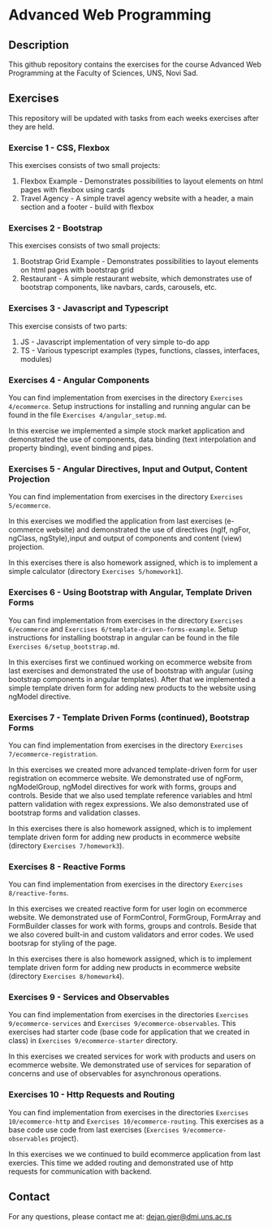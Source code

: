 # Advanced Web Programming

## Description
This github repository contains the exercises for the course Advanced Web Programming at the Faculty of Sciences, UNS, Novi Sad. 

## Exercises
This repository will be updated with tasks from each weeks exercises after they are held.

### Exercise 1 - CSS, Flexbox

This exercises consists of two small projects:
<ol>
    <li> Flexbox Example - Demonstrates possibilities to layout elements on html pages with flexbox using cards</li>
    <li> Travel Agency - A simple travel agency website with a header, a main section and a footer - build with flexbox</li>
</ol>


### Exercises 2 - Bootstrap

This exercises consists of two small projects:
<ol>
    <li> Bootstrap Grid Example - Demonstrates possibilities to layout elements on html pages with bootstrap grid</li>
    <li> Restaurant - A simple restaurant website, which demonstrates use of bootstrap components, like navbars, cards, carousels, etc.</li>
</ol>

### Exercises 3 - Javascript and Typescript

This exercise consists of two parts:

<ol>
    <li> JS - Javascript implementation of very simple to-do app</li>
    <li> TS - Various typescript examples (types, functions, classes, interfaces, modules)</li>
</ol>

### Exercises 4 - Angular Components

You can find implementation from exercises in the directory `Exercises 4/ecommerce`.
Setup instructions for installing and running angular can be found in the file `Exercises 4/angular_setup.md`.

In this exercise we implemented a simple stock market application and demonstrated the use of components, data binding (text interpolation and property binding), event binding and pipes.

### Exercises 5 - Angular Directives, Input and Output, Content Projection

You can find implementation from exercises in the directory `Exercises 5/ecommerce`.

In this exercises we modified the application from last exercises (e-commerce website) and demonstrated the use of directives (ngIf, ngFor, ngClass, ngStyle),input and output of components and content (view) projection.

In this exercises there is also homework assigned, which is to implement a simple calculator (directory `Exercises 5/homework1`).

### Exercises 6 - Using Bootstrap with Angular, Template Driven Forms

You can find implementation from exercises in the directory `Exercises 6/ecommerce` and `Exercises 6/template-driven-forms-example`.
Setup instructions for installing bootstrap in angular can be found in the file `Exercises 6/setup_bootstrap.md`.

In this exercises first we continued working on ecommerce website from last exercises and demonstrated the use of bootstrap with angular (using bootstrap components in angular templates). After that we implemented a simple template driven form for adding new products to the website using ngModel directive.

### Exercises 7 - Template Driven Forms (continued), Bootstrap Forms

You can find implementation from exercises in the directory `Exercises 7/ecommerce-registration`.

In this exercises we created more advanced template-driven form for user registration on ecommerce website. We demonstrated use of ngForm, ngModelGroup, ngModel directives for work with forms, groups and controls. Beside that we also used template reference variables and html pattern validation with regex expressions. We also demonstrated use of bootstrap forms and validation classes.

In this exercises there is also homework assigned, which is to implement template driven form for adding new products in ecommerce website (directory `Exercises 7/homework3`).

### Exercises 8 - Reactive Forms

You can find implementation from exercises in the directory `Exercises 8/reactive-forms`.

In this exercises we created reactive form for user login on ecommerce website. We demonstrated use of FormControl, FormGroup, FormArray and FormBuilder classes for work with forms, groups and controls. Beside that we also covered built-in and custom validators and error codes. We used bootsrap for styling of the page.

In this exercises there is also homework assigned, which is to implement template driven form for adding new products in ecommerce website (directory `Exercises 8/homework4`).

### Exercises 9 - Services and Observables

You can find implementation from exercises in the directories `Exercises 9/ecommerce-services` and `Exercises 9/ecommerce-observables`.
This exercises had starter code (base code for application that we created in class) in `Exercises 9/ecommerce-starter` directory.

In this exercises we created services for work with products and users on ecommerce website. We demonstrated use of services for separation of concerns and use of observables for asynchronous operations.

### Exercises 10 - Http Requests and Routing

You can find implementation from exercises in the directories `Exercises 10/ecommerce-http` and `Exercises 10/ecommerce-routing`.
This exercises as a base code use code from last exercises (`Exercises 9/ecommerce-observables` project).

In this exercises we we continued to build ecommerce application from last exercies. This time we added routing and demonstrated use of http requests for communication with backend.

## Contact
For any questions, please contact me at: <dejan.gjer@dmi.uns.ac.rs>




